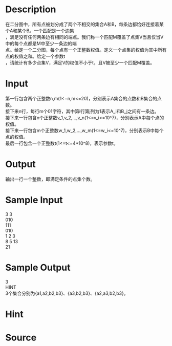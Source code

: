 
# Description

<div class="content"><div>在二分图中，所有点被划分成了两个不相交的集合A和B，每条边都恰好连接着某个A和某个B。一个匹配是一个边集</div>
<div>，满足没有任何两条边有相同的端点。我们称一个匹配M覆盖了点集V当且仅当V中的每个点都是M中至少一条边的端</div>
<div>点。给定一个二分图，每个点有一个正整数权值。定义一个点集的权值为其中所有点的权值之和。给定一个参数t</div>
<div>，请统计有多少点集V，满足V的权值不小于t，且V被至少一个匹配M覆盖。</div>
<div></div></div>

# Input

<div class="content"><div>第一行包含两个正整数n,m(1&lt;=n,m&lt;=20)，分别表示A集合的点数和B集合的点数。</div>
<div>接下来n行，每行m个01字符，其中第i行第j列为1表示A_i和B_j之间有一条边。</div>
<div>接下来一行包含n个正整数v_1,v_2,...,v_n(1&lt;=v_i&lt;=10^7)，分别表示A中每个点的权值。</div>
<div>接下来一行包含m个正整数w_1,w_2,...,w_m(1&lt;=w_i&lt;=10^7)，分别表示B中每个点的权值。</div>
<div>最后一行包含一个正整数t(1&lt;=t&lt;=4*10^8)，表示参数t。</div>
<div></div></div>

# Output

<div class="content"><div>输出一行一个整数，即满足条件的点集个数。</div>
<div></div></div>

# Sample Input

<div class="content"><span class="sampledata">3 3<br/>
010<br/>
111<br/>
010<br/>
1 2 3<br/>
8 5 13<br/>
21</span></div>

# Sample Output

<div class="content"><span class="sampledata">3<br/>
HINT<br/>
3个集合分别为{a1,a2,b2,b3}、{a3,b2,b3}、{a2,a3,b2,b3}。</span></div>

# Hint

<div class="content"><p></p></div>

# Source

<div class="content"><p><a href="problemset.php?search="></a></p></div>

